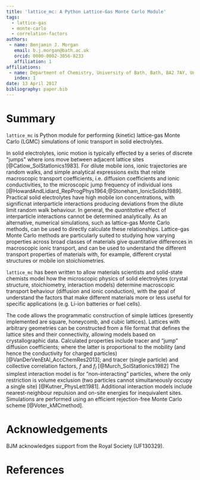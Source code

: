```yaml
---
title: 'lattice_mc: A Python Lattice-Gas Monte Carlo Module'  
tags:  
  - lattice-gas  
  - monte-carlo  
  - correlation-factors  
authors:  
 - name: Benjamin J. Morgan  
   email: b.j.morgan@bath.ac.uk  
   orcid: 0000-0002-3056-8233  
   affiliation: 1  
affiliations:  
 - name: Department of Chemistry, University of Bath, Bath, BA2 7AY, United Kingdom.  
   index: 1  
date: 13 April 2017  
bibliography: paper.bib
---
```


# Summary

`lattice_mc` is Python module for performing (kinetic) lattice-gas Monte Carlo (LGMC) simulations of ionic transport in solid electrolytes.

In solid electrolytes, ionic motion is typically effected by a series of discrete "jumps" where ions move between adjacent lattice sites [@Catlow_SolStatIonics1983]. For dilute mobile ions, ionic trajectories are random walks, and simple analytical expressions exits that relate macroscopic transport coefficients, i.e. diffusion coefficients and ionic conductivities, to the microscopic jump frequency of individual ions [@HowardAndLidiard_RepProgPhys1964;@Stoneham_IonicSolids1989]. Practical solid electrolytes have high mobile ion concentrations, with significnat interparticle interactions producing deviations from the dilute limit random walk behaviour. In general, the *quantitative* effect of interparticle interactions cannot be determined analytically. As an alternative, numerical simulations, such as lattice-gas Monte Carlo methods, can be used to directly calculate these relationships. Lattice-gas Monte Carlo methods are particularly suited to studying how varying properties across broad classes of materials give quantitative differences in macroscopic ionic transport, and can be used to understand the different transport properties of materials with, for example, different crystal structures or mobile ion stoichiometries. 

`lattice_mc` has been written to allow materials scientists and solid-state chemists model how the microscopic physics of solid electrolytes (crystal structure, stoichiometry, interaction models) determine macroscopic transport behaviour (diffusion and ionic conduction), with the goal of understand the factors that make different materials more or less useful for specific applications (e.g. Li-ion batteries or fuel cells).

The code allows the programmatic construction of simple lattices (presently implemented are square, honeycomb, and cubic lattices). Lattices with arbitrary geometries can be constructed from a file format that defines the lattice sites and their connectivity, allowing models based on crystallographic data. Calculated properties include tracer and &ldquo;jump&rdquo; diffusion coefficients; where the latter is proportional to the mobility (and hence the conductivity for charged particles) [@VanDerVenEtAl_AccChemRes2013]; and tracer (single particle) and collective correlation factors, $f$ and $f_I$ [@Murch_SolStatIonics1982] The simplest interaction model is for &ldquo;non-interacting&rdquo; particles, where the only restriction is volume exclusion (two particles cannot simultaneously occupy a single site) [@Kutner_PhysLett1981]. Additional interaction models include nearest-neighbour repulsion and on-site energies for inequivalent sites. Simulations are performed using an efficient rejection-free Monte Carlo scheme [@Voter_kMCmethod].

# Acknowledgements

BJM acknowledges support from the Royal Society (UF130329).

# References

